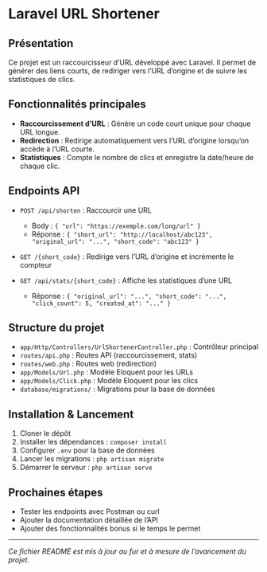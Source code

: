 # Laravel URL Shortener

## Présentation
Ce projet est un raccourcisseur d’URL développé avec Laravel. Il permet de générer des liens courts, de rediriger vers l’URL d’origine et de suivre les statistiques de clics.

## Fonctionnalités principales
- **Raccourcissement d’URL** : Génère un code court unique pour chaque URL longue.
- **Redirection** : Redirige automatiquement vers l’URL d’origine lorsqu’on accède à l’URL courte.
- **Statistiques** : Compte le nombre de clics et enregistre la date/heure de chaque clic.

## Endpoints API
- `POST /api/shorten` : Raccourcir une URL
  - Body : `{ "url": "https://exemple.com/long/url" }`
  - Réponse : `{ "short_url": "http://localhost/abc123", "original_url": "...", "short_code": "abc123" }`

- `GET /{short_code}` : Redirige vers l’URL d’origine et incrémente le compteur

- `GET /api/stats/{short_code}` : Affiche les statistiques d’une URL
  - Réponse : `{ "original_url": "...", "short_code": "...", "click_count": 5, "created_at": "..." }`



## Structure du projet
- `app/Http/Controllers/UrlShortenerController.php` : Contrôleur principal
- `routes/api.php` : Routes API (raccourcissement, stats)
- `routes/web.php` : Routes web (redirection)
- `app/Models/Url.php` : Modèle Eloquent pour les URLs
- `app/Models/Click.php` : Modèle Eloquent pour les clics
- `database/migrations/` : Migrations pour la base de données

## Installation & Lancement
1. Cloner le dépôt
2. Installer les dépendances : `composer install`
3. Configurer `.env` pour la base de données
4. Lancer les migrations : `php artisan migrate`
5. Démarrer le serveur : `php artisan serve`

## Prochaines étapes
- Tester les endpoints avec Postman ou curl
- Ajouter la documentation détaillée de l’API
- Ajouter des fonctionnalités bonus si le temps le permet

---

*Ce fichier README est mis à jour au fur et à mesure de l’avancement du projet.*
